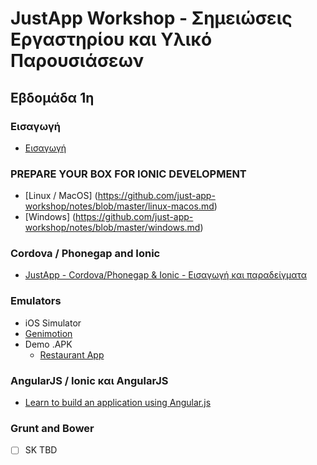 # JustApp Workshop - Σημειώσεις Εργαστηρίου και Υλικό Παρουσιάσεων

## Εβδομάδα 1η

### Εισαγωγή
* [Εισαγωγή](https://docs.google.com/presentation/d/1AAZmbbWhKPyoUTJNhaMEGWt1jhg749qOTRyYReL-oYw/edit?usp=sharing)

### PREPARE YOUR BOX FOR IONIC DEVELOPMENT
* [Linux / MacOS] (https://github.com/just-app-workshop/notes/blob/master/linux-macos.md)
* [Windows] (https://github.com/just-app-workshop/notes/blob/master/windows.md)

### Cordova / Phonegap and Ionic
* [JustApp - Cordova/Phonegap & Ionic - Εισαγωγή και παραδείγματα](https://docs.google.com/presentation/d/1AdYCEbb-PMWlEkLFrWk0vg-fmSOXycT6A7uBpg9122E/edit?usp=sharing)

### Emulators
* iOS Simulator
* [Genimotion](https://www.genymotion.com/)
* Demo .APK
    * [Restaurant App](http://codecanyon.net/item/restaurant-ionic-full-application-with-firebase-backend/14680675)

### AngularJS / Ionic και AngularJS
* [Learn to build an application using Angular.js](http://campus.codeschool.com/courses/shaping-up-with-angular-js/intro)

### Grunt and Bower
* [ ] SK TBD
